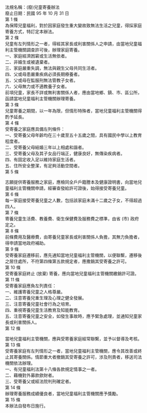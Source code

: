 法規名稱：(廢)兒童寄養辦法  
廢止日期：民國 95 年 10 月 31 日  
第 1 條  
為保障兒童福利，對於因家庭發生重大變故致無法生活之兒童，得採家庭  
寄養方式，特訂定本辦法。  
第 2 條  
兒童有左列情形之一者，得經其家長或利害關係人之申請，由當地兒童福  
利主管機關調查許可後，辦理家庭寄養。  
一、家庭經濟困窘或生活無依者。  
二、非婚生或被遺棄者。  
三、家庭嚴重失調，無法與親生父母共同生活者。  
四、父或母患嚴重疾病必須長期療養者。  
五、父或母在監服刑無法管教子女者。  
六、父母無力或不適教養子女者。  
前項兒童，家長不詳或無利害關係人者，應由當地鄉、鎮、市、區公所，  
函請當地兒童福利主管機關辦理寄養。  
第 3 條  
兒童寄養之期間，以一年為限，但情形特殊者，當地兒童福利主管機關得  
酌予延長。  
第 4 條  
受寄養之家庭應具備左列條件：  
一、受寄養父母年齡均在三十歲至五十五歲之間，具有國民中學以上教育  
程度者。  
二、受寄養父母結婚三年以上相處和諧者。  
三、受寄養父母及其子女品行端正，健康良好，無傳染疾病者。  
四、有固定收入足以維持家庭生活者。  
五、住所安全整潔，有足夠活動空間者。  
第 5 條  


志願提供寄養服務之家庭，應檢同全戶戶籍謄本及健康證明書，向當地兒  
童福利主管機關申請，經審查發給許可證後，始得接受寄養兒童。  
第 6 條  
每一家庭接受寄養兒童之人數，包括該家庭未滿十二歲之子女，不得超過  
四人。  
第 7 條  
寄養兒童生活費、教養費、衛生保健費及服務費之標準，由省 (市) 政府  
定之。  
第 8 條  
前條費用及醫療費，由寄養兒童家長或利害關係人負擔，其無力負擔者，  
得申請當地政府補助。  
第 9 條  
受寄養家庭遷移前，應先通知當地兒童福利主管機關，以便聯繫，遷移後  
之居住處所，不符第四條第五款規定者，應撒銷其受寄養之許可。  
第 10 條  
受寄養家庭終止 (放棄) 寄養，應向當地兒童福利主管機關繳銷許可證。  
第 11 條  
受寄養家庭應負左列責任：  
一、維護寄養兒童之人格尊嚴。  
二、注意寄養兒重生理及心理之健全發展。  
三、注意寄養兒童社會行為之培育。  
四、重視寄養兒童生活教育及知能教育。  
五、注意寄養兒童之安全，如發生事故時，應予緊急處理，並通知兒童家  
長或利害關係人。  
第 12 條  


當地兒童福利主管機關，應與受寄養家庭經常聯繫，並予以督導及考核。  
第 13 條  
受寄養家庭有左列情形之一者，當地兒童福利主管機關，應令其改善或終  
止其寄養關係。情節重大者撤銷其受寄養之許可，涉及刑責者，移送司法  
機關依法辦理。  
一、有兒童福利法第十八條各款規定情事之一者。  
二、藉機對外募款歛財者。  
三、受寄養父或經法院判刑確定者。  
第 14 條  
辦理寄養服務成績優良者，當地兒童福利主管機關應予獎勵。  
第 15 條  
本辦法自發布日施行。  


